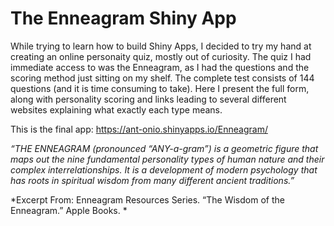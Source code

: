 # The Enneagram Shiny App

While trying to learn how to build Shiny Apps, I decided to try my hand at creating an online personaity quiz, mostly out of curiosity. The quiz I had immediate access to was the Enneagram, as I had the questions and the scoring method just sitting on my shelf. The complete test consists of 144 questions (and it is time consuming to take). Here I present the full form, along with personality scoring and links leading to several different websites explaining what exactly each type means.

This is the final app:
https://ant-onio.shinyapps.io/Enneagram/


*“THE ENNEAGRAM (pronounced “ANY-a-gram”) is a geometric figure that maps out the nine fundamental personality types of human nature and their complex interrelationships. It is a development of modern psychology that has roots in spiritual wisdom from many different ancient traditions.”*

*Excerpt From: Enneagram Resources Series. “The Wisdom of the Enneagram.” Apple Books. *
